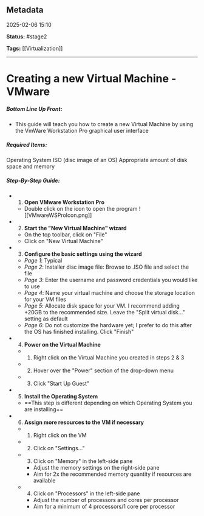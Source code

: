 ## Metadata

2025-02-06 15:10

**Status:** #stage2 

**Tags:** [[Virtualization]]

---
# Creating a new Virtual Machine - VMware

##### Bottom Line Up Front:
- This guide will teach you how to create a new Virtual Machine by using the VmWare Workstation Pro graphical user interface
##### Required Items:
Operating System ISO (disc image of an OS)
 Appropriate amount of disk space and memory

##### Step-By-Step Guide:
- 1. **Open VMware Workstation Pro**
	- Double click on the icon to open the program	![[VMwareWSProIcon.png]]
- 2. **Start the "New Virtual Machine" wizard**
	- On the top toolbar, click on "File"
	- Click on "New Virtual Machine"
- 3. **Configure the basic settings using the wizard**
	- *Page 1*: Typical
	- *Page 2*: Installer disc image file: Browse to .ISO file and select the file
	- *Page 3*: Enter the username and password credentials you would like to use
	- *Page 4*: Name your virtual machine and choose the storage location for your VM files
	- *Page 5*: Allocate disk space for your VM. I recommend adding +20GB to the recommended size. Leave the "Split virtual disk..." setting as default
	- *Page 6*: Do not customize the hardware yet; I prefer to do this after the OS has finished installing. Click "Finish"
- 4. **Power on the Virtual Machine**
	- 1. Right click on the Virtual Machine you created in steps 2 & 3
	- 2. Hover over the "Power" section of the drop-down menu
	- 3. Click "Start Up Guest"
- 5. **Install the Operating System**
	- ==This step is different depending on which Operating System you are installing==
- 6. **Assign more resources to the VM if necessary**
	- 1. Right click on the VM
	- 2. Click on "Settings..."
	- 3. Click on "Memory" in the left-side pane
		- Adjust the memory settings on the right-side pane
		- Aim for 2x the recommended memory quantity if resources are available
	- 4. Click on "Processors" in the left-side pane
		- Adjust the number of processors and cores per processor
		- Aim for a minimum of 4 processors/1 core per processor
